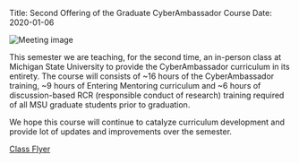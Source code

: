 Title: Second Offering of the Graduate CyberAmbassador Course
Date: 2020-01-06

![Meeting image](//colbrydi.github.io/cyberambassadors/images/CMSE890.JPG)

This semester we are teaching, for the second time, an in-person class at Michigan State University to provide the CyberAmbassador curriculum in its entirety. The course will consists of ~16 hours of the CyberAmbassador training, ~9 hours of Entering Mentoring curriculum and ~6 hours of discussion-based RCR (responsible conduct of research) training required of all MSU
graduate students prior to graduation.

We hope this course will continue to catalyze curriculum development and provide lot of updates and improvements over the semester.

[Class Flyer](//colbrydi.github.io/images/CMSE890-005_S20.pdf)
